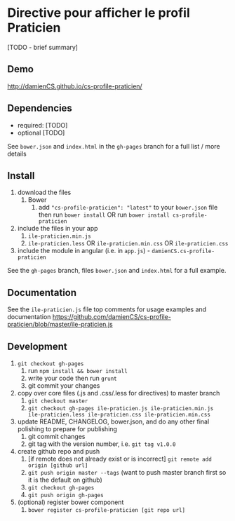 # Directive pour afficher le profil Praticien

[TODO - brief summary]

## Demo
http://damienCS.github.io/cs-profile-praticien/

## Dependencies
- required:
	[TODO]
- optional
	[TODO]

See `bower.json` and `index.html` in the `gh-pages` branch for a full list / more details

## Install
1. download the files
	1. Bower
		1. add `"cs-profile-praticien": "latest"` to your `bower.json` file then run `bower install` OR run `bower install cs-profile-praticien`
2. include the files in your app
	1. `ile-praticien.min.js`
	2. `ile-praticien.less` OR `ile-praticien.min.css` OR `ile-praticien.css`
3. include the module in angular (i.e. in `app.js`) - `damienCS.cs-profile-praticien`

See the `gh-pages` branch, files `bower.json` and `index.html` for a full example.


## Documentation
See the `ile-praticien.js` file top comments for usage examples and documentation
https://github.com/damienCS/cs-profile-praticien/blob/master/ile-praticien.js


## Development

1. `git checkout gh-pages`
	1. run `npm install && bower install`
	2. write your code then run `grunt`
	3. git commit your changes
2. copy over core files (.js and .css/.less for directives) to master branch
	1. `git checkout master`
	2. `git checkout gh-pages ile-praticien.js ile-praticien.min.js ile-praticien.less ile-praticien.css ile-praticien.min.css`
3. update README, CHANGELOG, bower.json, and do any other final polishing to prepare for publishing
	1. git commit changes
	2. git tag with the version number, i.e. `git tag v1.0.0`
4. create github repo and push
	1. [if remote does not already exist or is incorrect] `git remote add origin [github url]`
	2. `git push origin master --tags` (want to push master branch first so it is the default on github)
	3. `git checkout gh-pages`
	4. `git push origin gh-pages`
5. (optional) register bower component
	1. `bower register cs-profile-praticien [git repo url]`
